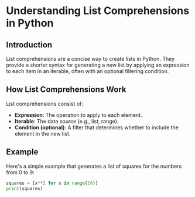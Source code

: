 # Understanding List Comprehensions in Python

## Introduction

List comprehensions are a concise way to create lists in Python. They provide a shorter syntax for generating a new list by applying an expression to each item in an iterable, often with an optional filtering condition.

## How List Comprehensions Work

List comprehensions consist of:

- **Expression**: The operation to apply to each element.
- **Iterable**: The data source (e.g., list, range).
- **Condition (optional)**: A filter that determines whether to include the element in the new list.

## Example

Here's a simple example that generates a list of squares for the numbers from 0 to 9:

```python
squares = [x**2 for x in range(10)]
print(squares)
```
